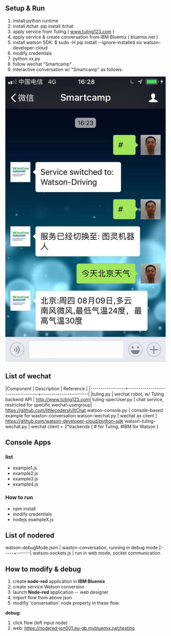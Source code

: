 ## Setup & Run
1. install python runtime
1. install itchat: pip install itchat
1. apply service from Tuling ( www.tuling123.com )
1. apply service & create conversation from IBM Bluemix ( bluemix.net )
1. install watson SDK: $ sudo -H pip install --ignore-installed six watson-developer-cloud
1. modify credentials
1. python xx.py 
2. follow wechat "Smartcamp"
3. Interactive conversation w/ "Smartcamp" as follows:

![WeChat](wx.jpg)



## List of wechat
|Component | Description | Reference |
|-----------------+----------------------------------+-----------------------|
|tuling.py | wechat robot, w/ Tuling backend API | http://www.tuling123.com|
tuling-specUser.py | chat service, restricted for specific wechat-usergroup| https://github.com/littlecodersh/ItChat
watson-console.py | console-based example for waston-conversation
watson-wechat.py | wechat as client | https://github.com/watson-developer-cloud/python-sdk
watson-tuling-wechat.py | wechat client + 2*backends ( # for Tuling, #IBM for Watson )


## Console Apps
### list
* example1.js
* example2.js
* example3.js
* example4.js

### How to run

* npm install
* modify credentials
* nodejs exampleX.js


## List of nodered
watson-debugMode.json | waston-conversation, running in debug mode
|:-----+:------|
watson-sockets.js | run in web mode, socket communication

## How to modify & debug
1. create **node-red** application in **IBM Bluemix**
2. create service Watson conversion
3. launch **Node-red** application -- web designer
4. import flow from above json
5. modifiy 'conversation' node property in these flow

**debug:**
 
1. click flow (left input node)
1. web: https://nodered-jon001.eu-gb.mybluemix.net/testing

